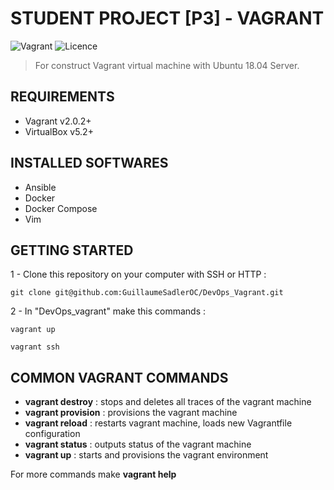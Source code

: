 
# STUDENT PROJECT [P3] - **VAGRANT**

![Vagrant](https://img.shields.io/badge/Vagrant-19-blue.svg)
![Licence](https://img.shields.io/badge/Licence-GPLv3-blue.svg)

> For construct Vagrant virtual machine with Ubuntu 18.04 Server.

## REQUIREMENTS
- Vagrant v2.0.2+
- VirtualBox v5.2+

## INSTALLED SOFTWARES
- Ansible
- Docker
- Docker Compose
- Vim

## GETTING STARTED

1 - Clone this repository on your computer with SSH or HTTP :
```shell
git clone git@github.com:GuillaumeSadlerOC/DevOps_Vagrant.git
```

2 - In "DevOps_vagrant" make this commands :
```shell
vagrant up
```
```shell
vagrant ssh
```

## COMMON VAGRANT COMMANDS

- **vagrant destroy** : stops and deletes all traces of the vagrant machine
- **vagrant provision** : provisions the vagrant machine
- **vagrant reload** : restarts vagrant machine, loads new Vagrantfile configuration
- **vagrant status** : outputs status of the vagrant machine
- **vagrant up** : starts and provisions the vagrant environment

For more commands make **vagrant help**